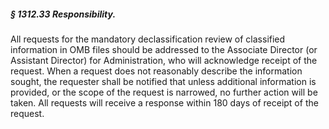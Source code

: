 ##### § 1312.33 Responsibility. #####

All requests for the mandatory declassification review of classified information in OMB files should be addressed to the Associate Director (or Assistant Director) for Administration, who will acknowledge receipt of the request. When a request does not reasonably describe the information sought, the requester shall be notified that unless additional information is provided, or the scope of the request is narrowed, no further action will be taken. All requests will receive a response within 180 days of receipt of the request.